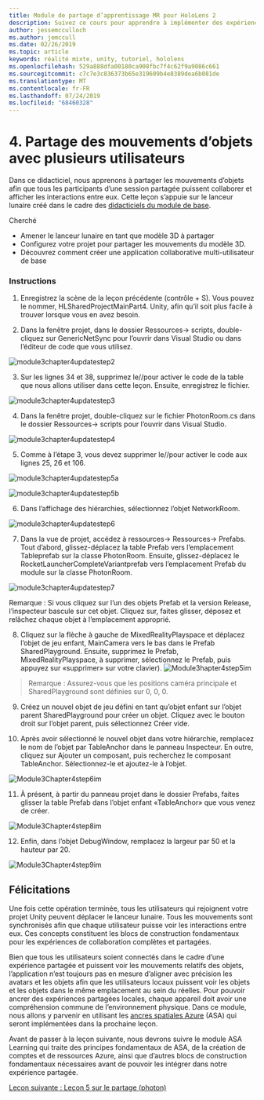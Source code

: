 ```yaml
---
title: Module de partage d’apprentissage MR pour HoloLens 2
description: Suivez ce cours pour apprendre à implémenter des expériences partagées multi-utilisateur dans une application HoloLens 2.
author: jessemcculloch
ms.author: jemccull
ms.date: 02/26/2019
ms.topic: article
keywords: réalité mixte, unity, tutoriel, hololens
ms.openlocfilehash: 529a888dfa00180ca908fbc7f4c62f9a9086c661
ms.sourcegitcommit: c7c7e3c836373b65e319609b4e8389dea6b081de
ms.translationtype: MT
ms.contentlocale: fr-FR
ms.lasthandoff: 07/24/2019
ms.locfileid: "68460328"
---
```

# <a name="4-sharing-object-movements-with-multiple-users"></a>4. Partage des mouvements d’objets avec plusieurs utilisateurs

Dans ce didacticiel, nous apprenons à partager les mouvements d’objets afin que tous les participants d’une session partagée puissent collaborer et afficher les interactions entre eux. Cette leçon s’appuie sur le lanceur lunaire créé dans le cadre des [didacticiels du module de base](mrlearning-base.md).

Cherché

- Amener le lanceur lunaire en tant que modèle 3D à partager
- Configurez votre projet pour partager les mouvements du modèle 3D.
- Découvrez comment créer une application collaborative multi-utilisateur de base

### <a name="instructions"></a>Instructions


1. Enregistrez la scène de la leçon précédente (contrôle + S). Vous pouvez le nommer, HLSharedProjectMainPart4. Unity, afin qu’il soit plus facile à trouver lorsque vous en avez besoin.

2. Dans la fenêtre projet, dans le dossier Ressources-> scripts, double-cliquez sur GenericNetSync pour l’ouvrir dans Visual Studio ou dans l’éditeur de code que vous utilisez.  

![module3chapter4updatestep2](images/module3chapter4updatestep2.png)

3. Sur les lignes 34 et 38, supprimez le//pour activer le code de la table que nous allons utiliser dans cette leçon. Ensuite, enregistrez le fichier. 

![module3chapter4updatestep3](images/module3chapter4updatestep3.png)

4. Dans la fenêtre projet, double-cliquez sur le fichier PhotonRoom.cs dans le dossier Ressources-> scripts pour l’ouvrir dans Visual Studio. 

![module3chapter4updatestep4](images/module3chapter4updatestep4.png)

5. Comme à l’étape 3, vous devez supprimer le//pour activer le code aux lignes 25, 26 et 106.

![module3chapter4updatestep5a](images/module3chapter4updatestep5a.png) 

![module3chapter4updatestep5b](images/module3chapter4updatestep5b.png)

6. Dans l’affichage des hiérarchies, sélectionnez l’objet NetworkRoom.

![module3chapter4updatestep6](images/module3chapter4updatestep6.png)

7. Dans la vue de projet, accédez à ressources-> Ressources-> Prefabs. Tout d’abord, glissez-déplacez la table Prefab vers l’emplacement Tableprefab sur la classe PhotonRoom. Ensuite, glissez-déplacez le RocketLauncherCompleteVariantprefab vers l’emplacement Prefab du module sur la classe PhotonRoom.

![module3chapter4updatestep7](images/module3chapter4updatestep7.png)

   Remarque : Si vous cliquez sur l’un des objets Prefab et la version Release, l’inspecteur bascule sur cet objet. Cliquez sur, faites glisser, déposez et relâchez chaque objet à l’emplacement approprié.

8. Cliquez sur la flèche à gauche de MixedRealityPlayspace et déplacez l’objet de jeu enfant, MainCamera vers le bas dans le Prefab SharedPlayground. Ensuite, supprimez le Prefab, MixedRealityPlayspace, à supprimer, sélectionnez le Prefab, puis appuyez sur «supprimer» sur votre clavier).
![Module3hapter4step5im](images/module3chapter4step5im.PNG)

>Remarque :  Assurez-vous que les positions caméra principale et SharedPlayground sont définies sur 0, 0, 0.
>

9. Créez un nouvel objet de jeu défini en tant qu’objet enfant sur l’objet parent SharedPlayground pour créer un objet. Cliquez avec le bouton droit sur l’objet parent, puis sélectionnez Créer vide. 

10. Après avoir sélectionné le nouvel objet dans votre hiérarchie, remplacez le nom de l’objet par TableAnchor dans le panneau Inspecteur. En outre, cliquez sur Ajouter un composant, puis recherchez le composant TableAnchor. Sélectionnez-le et ajoutez-le à l’objet. 

![Module3Chapter4step6im](images/module3chapter4step7im.PNG)

11. À présent, à partir du panneau projet dans le dossier Prefabs, faites glisser la table Prefab dans l’objet enfant «TableAnchor» que vous venez de créer.

![Module3Chapter4step8im](images/module3chapter4step8im.PNG)

12. Enfin, dans l’objet DebugWindow, remplacez la largeur par 50 et la hauteur par 20.

![Module3Chapter4step9im](images/module3chapter4step11im.PNG)

## <a name="congratulations"></a>Félicitations


Une fois cette opération terminée, tous les utilisateurs qui rejoignent votre projet Unity peuvent déplacer le lanceur lunaire. Tous les mouvements sont synchronisés afin que chaque utilisateur puisse voir les interactions entre eux. Ces concepts constituent les blocs de construction fondamentaux pour les expériences de collaboration complètes et partagées. 

Bien que tous les utilisateurs soient connectés dans le cadre d’une expérience partagée et puissent voir les mouvements relatifs des objets, l’application n’est toujours pas en mesure d’aligner avec précision les avatars et les objets afin que les utilisateurs locaux puissent voir les objets et les objets dans le même emplacement au sein du réelles. Pour pouvoir ancrer des expériences partagées locales, chaque appareil doit avoir une compréhension commune de l’environnement physique. Dans ce module, nous allons y parvenir en utilisant les [ancres spatiales Azure](<https://azure.microsoft.com/en-us/services/spatial-anchors/>) (ASA) qui seront implémentées dans la prochaine leçon.

Avant de passer à la leçon suivante, nous devrons suivre le module ASA Learning qui traite des principes fondamentaux de ASA, de la création de comptes et de ressources Azure, ainsi que d’autres blocs de construction fondamentaux nécessaires avant de pouvoir les intégrer dans notre expérience partagée.

[Leçon suivante : Leçon 5 sur le partage (photon)](mrlearning-sharing(photon)-ch5.md)

